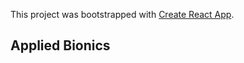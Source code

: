 This project was bootstrapped with [Create React App](https://github.com/facebook/create-react-app).

## Applied Bionics

